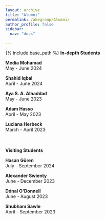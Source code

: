 ```yaml
---
layout: archive
title: "Alumni"
permalink: /akegroup/Alumni/
author_profile: false
sidebar:
  nav: "docs"

---
```


{% include base_path %}
<b>In-depth Students</b>

<b>Media Mohamad</b><br/>
May - June 2024

<b>Shahid Iqbal</b><br/>
April - June 2024

<b>Aya S. A. Alhaddad</b><br/>
May - June 2023

<b>Adam Hasso</b><br/>
April - May 2023

<b>Luciana Herbeck</b><br/>
March - April 2023<br/>
<br/>
<br/>

<b>Visiting Students</b>


<b>Hasan Gören</b><br/>
July - September 2024

<b>Alexander Swienty</b><br/>
June - December 2023<br/>

<b>Dónal O'Donnell</b><br/>
June - August 2023

<b>Shubham Sawle</b><br/>
April - September 2023









